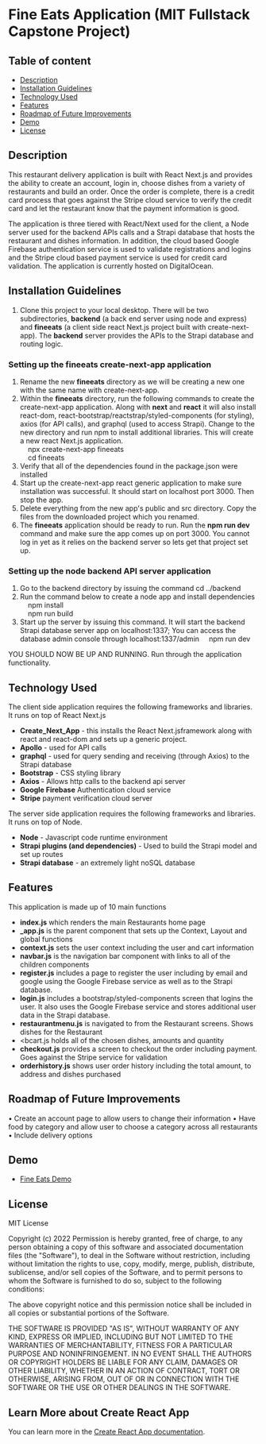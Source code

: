 # Fine Eats Application (MIT Fullstack Capstone Project)

## Table of content

- [Description](#description)
- [Installation Guidelines](#installation-guidelines)
- [Technology Used](#technology-used)
- [Features](#features)
- [Roadmap of Future Improvements](#roadmap-of-future-improvements)
- [Demo](#demo)
- [License](#license)

## Description
This restaurant delivery application is built with React Next.js and provides the ability to create an account, login in, choose dishes from a variety of restaurants and build an order.  Once the order is complete,  there is a credit card process that goes against the Stripe cloud service to verify the credit card and let the restaurant know that the payment information is good.

The application is three tiered with React/Next used for the client,  a Node server used for the backend APIs calls and a Strapi database that hosts the restaurant and dishes information.   In addition,  the cloud based Google Firebase authentication service is used to validate registrations and logins and the Stripe cloud based payment service is used for credit card validation.   The application is currently hosted on DigitalOcean.

## Installation Guidelines 
1. Clone this project to your local desktop.   There will be two subdirectories, <b>backend</b> (a back end server using node and express) and <b>fineeats</b> (a client side react Next.js project built with create-next-app).  The <b>backend</b> server provides the APIs to the Strapi database and routing logic.   

### Setting up the fineeats create-next-app application
1. Rename the new <b>fineeats</b> directory as we will be creating a new one with the same name with create-next-app.
2. Within the <b>fineeats</b> directory, run the following commands to create the create-next-app application.  Along with <b>next</b> and <b>react</b> it will also install react-dom, react-bootstrap/reactstrap/styled-components (for styling), axios (for API calls),  and graphql (used to access Strapi).  Change to the new directory and run npm to install additional libraries.   This will create a new react Next.js application.   
&nbsp;&nbsp;&nbsp;   npx create-next-app fineeats  
&nbsp;&nbsp;&nbsp;   cd fineeats 
3. Verify that all of the dependencies found in the package.json were installed
4. Start up the create-next-app react generic application to make sure installation was successful.  It should start on localhost port 3000.  Then stop the app.
4. Delete everything from the new app's public and src directory.   Copy the files from the downloaded project which you renamed.
6. The <b>fineeats</b> application should be ready to run.  Run the <b>npm run dev</b> command and make sure the app comes up on port 3000.  You cannot log in yet as it relies on the backend server so lets get that project set up.   

### Setting up the node backend API server application
1. Go to the backend directory by issuing the command cd ../backend
2. Run the command below to create a node app and install dependencies  
&nbsp;&nbsp;&nbsp;   npm install  
&nbsp;&nbsp;&nbsp;   npm run build
3. Start up the server by issuing this command.   It will start the backend Strapi database server app on localhost:1337;  You can access the database admin console through localhost:1337/admin
&nbsp;&nbsp;&nbsp;   npm run dev

YOU SHOULD NOW BE UP AND RUNNING.  Run through the application functionality.  

## Technology Used
The client side application requires the following frameworks and libraries.   It runs on top of React Next.js
 - <b>Create_Next_App</b> - this installs the React Next.jsframework along with react and react-dom and sets up a generic project.
 - <b>Apollo</b> - used for API calls
 - <b>graphql</b> - used for query sending and receiving (through Axios) to the Strapi database
 - <b>Bootstrap</b> - CSS styling library    
 - <b>Axios</b> - Allows http calls to the backend api server
 - <b>Google Firebase</b> Authentication cloud service
 - <b>Stripe</b> payment verification cloud server
    
The server side application requires the following frameworks and libraries.   It runs on top of Node.
 - <b>Node</b> - Javascript code runtime environment 
 - <b>Strapi plugins (and dependencies)</b> - Used to build the Strapi model and set up routes
 - <b>Strapi database</b> - an extremely light noSQL database
## Features
This application is made up of 10 main functions
  - <b>index.js</b> which renders the main Restaurants home page
  - <b>_app.js</b> is the parent component that sets up the Context, Layout and global functions
  - <b>context.js</b> sets the user context including the user and cart information
  - <b>navbar.js</b> is the navigation bar component with links to all of the children components
  - <b>register.js</b> includes a page to register the user including by email and google using the Google Firebase service as well as to the Strapi database.
  - <b>login.js</b> includes a bootstrap/styled-components screen that logins the user.   It also uses the Google Firebase service and stores additional user data in the Strapi database.
  - <b>restaurantmenu.js</b> is navigated to from the Restaurant screens.  Shows dishes for the Restaurant
  - <bcart.js</b> holds all of the chosen dishes, amounts and quantity
  - <b>checkout.js</b> provides a screen to checkout the order including payment.   Goes against the Stripe service for validation
  - <b>orderhistory.js</b> shows user order history including the total amount, to address and dishes purchased
 
## Roadmap of Future Improvements
•	Create an account page to allow users to change their information
•	Have food by category and allow user to choose a category across all restaurants
•	Include delivery options

## Demo
* [Fine Eats Demo](http://164.92.99.205/)

## License

MIT License

Copyright (c) 2022
Permission is hereby granted, free of charge, to any person obtaining a copy of this software and associated documentation files (the "Software"), to deal in the Software without restriction, including without limitation the rights to use, copy, modify, merge, publish, distribute, sublicense, and/or sell copies of the Software, and to permit persons to whom the Software is furnished to do so, subject to the following conditions:

The above copyright notice and this permission notice shall be included in all copies or substantial portions of the Software.

THE SOFTWARE IS PROVIDED "AS IS", WITHOUT WARRANTY OF ANY KIND, EXPRESS OR IMPLIED, INCLUDING BUT NOT LIMITED TO THE WARRANTIES OF MERCHANTABILITY, FITNESS FOR A PARTICULAR PURPOSE AND NONINFRINGEMENT. IN NO EVENT SHALL THE AUTHORS OR COPYRIGHT HOLDERS BE LIABLE FOR ANY CLAIM, DAMAGES OR OTHER LIABILITY, WHETHER IN AN ACTION OF CONTRACT, TORT OR OTHERWISE, ARISING FROM, OUT OF OR IN CONNECTION WITH THE SOFTWARE OR THE USE OR OTHER DEALINGS IN THE SOFTWARE.

## Learn More about Create React App

You can learn more in the [Create React App documentation](https://facebook.github.io/create-react-app/docs/getting-started).

